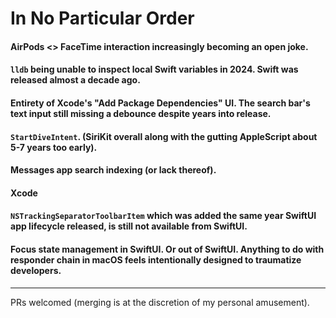 # In No Particular Order 

#### AirPods <> FaceTime interaction increasingly becoming an open joke.

#### `lldb` being unable to inspect local Swift variables in 2024. Swift was released almost a decade ago.

#### Entirety of Xcode's "Add Package Dependencies" UI. The search bar's text input still missing a debounce despite years into release.

#### `StartDiveIntent`. (SiriKit overall along with the gutting AppleScript about 5-7 years too early). 

#### Messages app search indexing (or lack thereof).

#### Xcode

#### `NSTrackingSeparatorToolbarItem` which was added the same year SwiftUI app lifecycle released, is still not available from SwiftUI.

#### Focus state management in SwiftUI. Or out of SwiftUI. Anything to do with responder chain in macOS feels intentionally designed to traumatize developers.

---

PRs welcomed (merging is at the discretion of my personal amusement).
